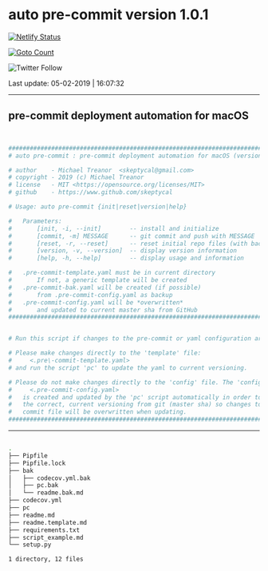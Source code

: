 # auto pre-commit version 1.0.1

[![Netlify Status](https://api.netlify.com/api/v1/badges/416b8ca3-82db-470f-9adf-a6d06264ca75/deploy-status)](https://app.netlify.com/sites/mystifying-keller-ab5658/deploys)

[![Goto Count](https://img.shields.io/github/search/torvalds/linux/goto.svg)](https://github.com/torvalds/linux)

![Twitter Follow](https://img.shields.io/twitter/follow/skeptycal.svg?label=%40skeptycal&style=social)

Last update: 05-02-2019 | 16:07:32

---

## pre-commit deployment automation for macOS

```bash


###############################################################################
# auto pre-commit : pre-commit deployment automation for macOS (version 1.0.1)

# author    - Michael Treanor  <skeptycal@gmail.com>
# copyright - 2019 (c) Michael Treanor
# license   - MIT <https://opensource.org/licenses/MIT>
# github    - https://www.github.com/skeptycal

# Usage: auto pre-commit {init|reset|version|help}

#   Parameters:
#       [init, -i, --init]        -- install and initialize
#       [commit, -m] MESSAGE      -- git commit and push with MESSAGE
#       [reset, -r, --reset]      -- reset initial repo files (with backup)
#       [version, -v, --version]  -- display version information
#       [help, -h, --help]        -- display usage and information

#   .pre-commit-template.yaml must be in current directory
#       If not, a generic template will be created
#   .pre-commit-bak.yaml will be created (if possible)
#       from .pre-commit-config.yaml as backup
#   .pre-commit-config.yaml will be *overwritten*
#       and updated to current master sha from GitHub
###############################################################################


# Run this script if changes to the pre-commit or yaml configuration are added.

# Please make changes directly to the 'template' file:
#     <.pre\-commit-template.yaml>
# and run the script 'pc' to update the yaml to current versioning.

# Please do not make changes directly to the 'config' file. The 'config' file:
#     <.pre-commit-config.yaml>
#   is created and updated by the 'pc' script automatically in order to maintain
#   the correct, current versioning from git (master sha) so changes to the
#   commit file will be overwritten when updating.
###############################################################################


```


---

```bash

.
├── Pipfile
├── Pipfile.lock
├── bak
│   ├── codecov.yml.bak
│   ├── pc.bak
│   └── readme.bak.md
├── codecov.yml
├── pc
├── readme.md
├── readme.template.md
├── requirements.txt
├── script_example.md
└── setup.py

1 directory, 12 files
```
